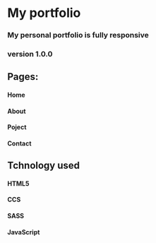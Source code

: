 # My portfolio
### My personal portfolio is fully responsive
### version 1.0.0

## Pages:
#### Home
#### About
#### Poject
#### Contact

## Tchnology used
#### HTML5
#### CCS
#### SASS
#### JavaScript
